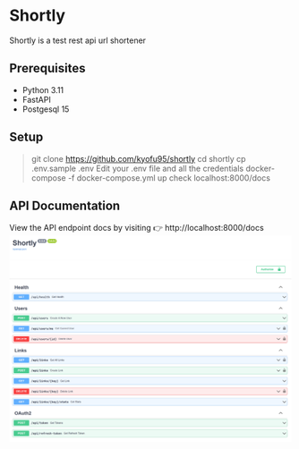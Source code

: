 # Shortly
Shortly is a test rest api url shortener

## Prerequisites
* Python 3.11
* FastAPI
* Postgesql 15

## Setup
> git clone https://github.com/kyofu95/shortly
> cd shortly
> cp .env.sample .env
> Edit your .env file and all the credentials
> docker-compose -f docker-compose.yml up
> check localhost:8000/docs

## API Documentation
View the API endpoint docs by visiting 👉 http://localhost:8000/docs
![api.png](https://github.com/kyofu95/shortly/blob/main/.github/api.png)